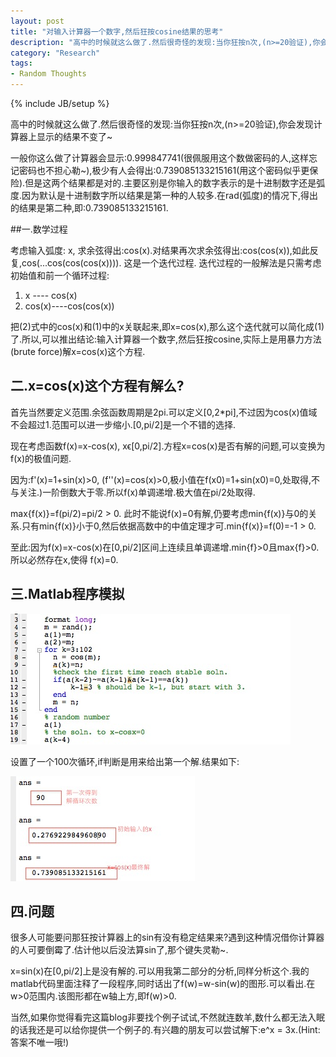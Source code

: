 ```yaml
---
layout: post
title: "对输入计算器一个数字,然后狂按cosine结果的思考"
description: "高中的时候就这么做了.然后很奇怪的发现:当你狂按n次,(n>=20验证),你会发现计算器上显示的结果不变了~"
category: "Research"
tags:
- Random Thoughts
---
```

{% include JB/setup %} 

高中的时候就这么做了.然后很奇怪的发现:当你狂按n次,(n>=20验证),你会发现计算器上显示的结果不变了~


一般你这么做了计算器会显示:0.999847741(很佩服用这个数做密码的人,这样忘记密码也不担心勒~),极少有人会得出:0.739085133215161(用这个密码似乎更保险).但是这两个结果都是对的.主要区别是你输入的数字表示的是十进制数字还是弧度.因为默认是十进制数字所以结果是第一种的人较多.在rad(弧度)的情况下,得出的结果是第二种,即:0.739085133215161.



##一.数学过程



考虑输入弧度: x, 求余弦得出:cos(x).对结果再次求余弦得出:cos(cos(x)),如此反复,cos(...cos(cos(cos(x)))). 这是一个迭代过程. 迭代过程的一般解法是只需考虑初始值和前一个循环过程:



1. x ---- cos(x)
2. cos(x)----cos(cos(x))

把(2)式中的cos(x)和(1)中的x关联起来,即x=cos(x),那么这个迭代就可以简化成(1)了.所以,可以推出结论:输入计算器一个数字,然后狂按cosine,实际上是用暴力方法(brute force)解x=cos(x)这个方程.



## 二.x=cos(x)这个方程有解么?


首先当然要定义范围.余弦函数周期是2pi.可以定义[0,2*pi],不过因为cos(x)值域不会超过1.范围可以进一步缩小.[0,pi/2]是一个不错的选择.


现在考虑函数f(x)=x-cos(x), xϵ[0,pi/2].方程x=cos(x)是否有解的问题,可以变换为f(x)的极值问题.



因为:f'(x)=1+sin(x)>0, (f''(x)=cos(x)>0,极小值在f(x0)=1+sin(x0)=0,处取得,不与关注.)一阶倒数大于零.所以f(x)单调递增.极大值在pi/2处取得.



max{f(x)}=f(pi/2)=pi/2 > 0. 此时不能说f(x)=0有解,仍要考虑min{f(x)}与0的关系.只有min{f(x)}小于0,然后依据高数中的中值定理才可.min{f(x)}=f(0)=-1 > 0.

至此:因为f(x)=x-cos(x)在[0,pi/2]区间上连续且单调递增.min{f}>0且max{f}>0.所以必然存在x,使得 f(x)=0.


## 三.Matlab程序模拟

![matlab_x_cosx](/assets/uploads/2009/12/matlab_x_cosx.jpg)

设置了一个100次循环,if判断是用来给出第一个解.结果如下:

![matlab_x_cosx_result](/assets/uploads/2009/12/matlab_x_cosx_result.jpg)


## 四.问题

很多人可能要问那狂按计算器上的sin有没有稳定结果来?遇到这种情况借你计算器的人可要倒霉了.估计他以后没法算sin了,那个键失灵勒~.

x=sin(x)在[0,pi/2]上是没有解的.可以用我第二部分的分析,同样分析这个.我的matlab代码里面注释了一段程序,同时话出了f(w)=w-sin(w)的图形.可以看出.在w>0范围内.该图形都在w轴上方,即f(w)>0.


当然,如果你觉得看完这篇blog非要找个例子试试,不然就连数羊,数什么都无法入眠的话我还是可以给你提供一个例子的.有兴趣的朋友可以尝试解下:e^x = 3x.(Hint:答案不唯一哦!)
